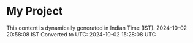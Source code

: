 # My Project

This content is dynamically generated in Indian Time (IST): 2024-10-02 20:58:08 IST
Converted to UTC: 2024-10-02 15:28:08 UTC
